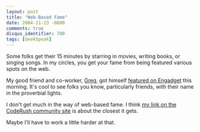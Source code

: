 ```yaml
---
layout: post
title: "Web-Based Fame"
date: 2004-11-23 -0800
comments: true
disqus_identifier: 700
tags: [GeekSpeak]
---
```

Some folks get their 15 minutes by starring in movies, writing books, or
singing songs. In my circles, you get your fame from being featured
various spots on the web.
 
 My good friend and co-worker, [Greg](http://www.greghughes.net), got
himself [featured on
Engadget](http://www.engadget.com/entry/1234000293021176/) this morning.
It's cool to see folks you know, particularly friends, with their name
in the proverbial lights.
 
 I don't get much in the way of web-based fame. I think [my link on the
CodeRush community
site](http://www.devexpress.com/Products/NET/CodeRush/Community.xml) is
about the closest it gets.
 
 Maybe I'll have to work a little harder at that.
